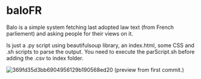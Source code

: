 # baloFR
Balo is a simple system fetching last adopted law text (from French parliement) and asking people for their views on it.

Is just a .py script using beautifulsoup library, an index.html, some CSS and .sh scripts to parse the output.
You need to execute the parScript.sh before adding the .csv to index folder.



![369fd35d3bb6904956129b190568ed20](https://user-images.githubusercontent.com/58698688/138433517-96dfa3fd-a7e0-4816-bd19-dada349925ef.png) (preview from first commit.)
